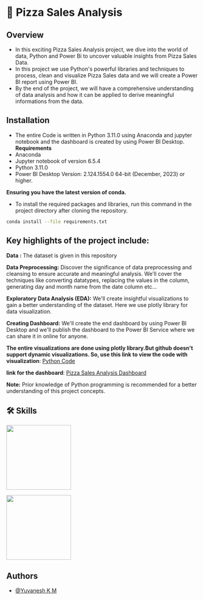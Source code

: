 # 🍕 Pizza Sales Analysis

## Overview
* In this exciting Pizza Sales Analysis project, we dive into the world of data, Python and Power Bi to uncover valuable insights from Pizza Sales Data.
* In this project we use Python's powerful libraries and techniques to process, clean and visualize Pizza Sales data and we will create a Power BI report using Power BI.
* By the end of the project, we will have a comprehensive understanding of data analysis and how it can be applied to derive meaningful informations from the data.

## Installation
* The entire Code is written in Python 3.11.0 using Anaconda and jupyter notebook and the dashboard is created by using Power BI Desktop.
**Requirements**
* Anaconda
* Jupyter notebook of version 6.5.4
* Python 3.11.0
* Power BI Desktop Version: 2.124.1554.0 64-bit (December, 2023) or higher.

**Ensuring you have the latest version of conda.** 
* To install the required packages and libraries, run this command in the project directory after cloning the repository.

```bash
conda install --file requirements.txt
```


## Key highlights of the project include:

**Data :** The dataset is given in this repository

**Data Preprocessing:** Discover the significance of data preprocessing and cleansing to ensure accurate and meaningful analysis. We'll cover the techniques like converting datatypes, replacing the values in the column, generating day and month name from the date column etc...

**Exploratory Data Analysis (EDA):** We'll create insightful visualizations to gain a better understanding of the dataset.
Here we use plotly library for data visualization.

**Creating Dashboard:** We'll create the end dashboard by using Power BI Desktop and we'll publish the dashboard to the Power BI Service where we can share it in online for anyone.

**The entire visualizations are done using plotly library.But github doesn't support dynamic visualizations. So, use this link to view the code with visualization**: <a href="https://nbviewer.org/github/yuvaneshkm/pizza_sales_analysis/blob/main/pizza_sales_analysis.ipynb" target="_blank">Python Code</a>

**link for the dashboard**: <a href="https://app.powerbi.com/groups/me/reports/19f345fc-9432-4ad7-8fa4-a4740bb247c2/ReportSection?experience=power-bi" target="_blank">Pizza Sales Analysis Dashboard</a>


**Note:** Prior knowledge of Python programming is recommended for a better understanding of this project concepts.


## 🛠 Skills 

[<img target="_blank" src="https://w7.pngwing.com/pngs/203/252/png-transparent-python-javascript-programming-language-c-others-angle-text-logo.png" width=170>](https://docs.python.org/3/)

[<img target="_blank" src="https://logos-world.net/wp-content/uploads/2022/02/Power-BI-Logo.png" width=170>](https://learn.microsoft.com/en-us/power-bi/)

## Authors

- [@Yuvanesh K M](https://github.com/yuvaneshkm)
